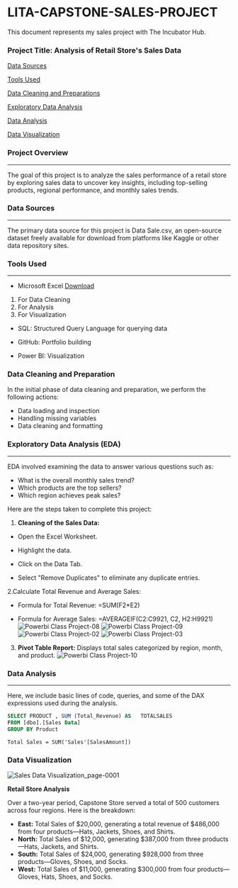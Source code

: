 # LITA-CAPSTONE-SALES-PROJECT

This document represents my sales project with The Incubator Hub.

### **Project Title: Analysis of Retail Store's Sales Data**

[Data Sources](#data-sources)

[Tools Used](#tools-used)

[Data Cleaning and Preparations](#data-cleaning-and-preparations)

[Exploratory Data Analysis](#exploratory-data-analysis)

[Data Analysis](#data-analysis)

[Data Visualization](#data-visualization)

### **Project Overview**
---
The goal of this project is to analyze the sales performance of a retail store by exploring sales data to uncover key insights, including top-selling products, regional performance, and monthly sales trends.

### **Data Sources**
---
The primary data source for this project is Data Sale.csv, an open-source dataset freely available for download from platforms like Kaggle or other data repository sites.

### **Tools Used**
---
- Microsoft Excel  [Download](https://www.microsoft.com)
1.  For Data Cleaning
2.  For Analysis
3.  For Visualization

* SQL: Structured Query Language for querying data

* GitHub: Portfolio building

* Power BI: Visualization

 ### **Data Cleaning and Preparation**
In the initial phase of data cleaning and preparation, we perform the following actions:
* Data loading and inspection
* Handling missing variables
* Data cleaning and formatting

### **Exploratory Data Analysis (EDA)**
 ---
EDA involved examining the data to answer various questions such as:
* What is the overall monthly sales trend?
* Which products are the top sellers?
* Which region achieves peak sales?

Here are the steps taken to complete this project:

1. **Cleaning of the Sales Data:**

* Open the Excel Worksheet.

* Highlight the data.

* Click on the Data Tab.

* Select "Remove Duplicates" to eliminate any duplicate entries.

2.Calculate Total Revenue and Average Sales:

* Formula for Total Revenue: =SUM(F2*E2)

* Formula for Average Sales: =AVERAGEIF(C2:C9921, C2, H2:H9921)
![Powerbi Class Project-08](https://github.com/user-attachments/assets/48a78f42-318c-4671-a783-4838027f88a7)
![Powerbi Class Project-09](https://github.com/user-attachments/assets/ae718706-a82a-46b4-b3c7-f2a2172c6f41)
![Powerbi Class Project-02](https://github.com/user-attachments/assets/d20c39ec-4cf0-453a-8da6-39eca3a9eda7)
![Powerbi Class Project-03](https://github.com/user-attachments/assets/e794d00a-0fad-4302-afbd-bba9f0d32f86)

3. **Pivot Table Report:** Displays total sales categorized by region, month, and product.
![Powerbi Class Project-10](https://github.com/user-attachments/assets/f974c2dc-39d2-4380-bdda-f36d7cdbca2d)

### Data Analysis
---
Here, we include basic lines of code, queries, and some of the DAX expressions used during the analysis.

```SQL
SELECT PRODUCT , SUM (Total_Revenue) AS   TOTALSALES
FROM [dbo].[Sales Data]
GROUP BY Product
```

```DAX FUNCTION
Total Sales = SUM('Sales'[SalesAmount])
```

 ### Data Visualization
![Sales Data Visualization_page-0001](https://github.com/user-attachments/assets/b6ca8737-7772-44a9-a137-adbdfa614a30)

**Retail Store Analysis**

Over a two-year period, Capstone Store served a total of 500 customers across four regions. Here is the breakdown:
* **East:** Total Sales of $20,000, generating a total revenue of $486,000 from four products—Hats, Jackets, Shoes, and Shirts.
* **North:** Total Sales of $12,000, generating $387,000 from three products—Hats, Jackets, and Shirts.
* **South:** Total Sales of $24,000, generating $928,000 from three products—Gloves, Shoes, and Socks.
* **West:** Total Sales of $11,000, generating $300,000 from four products—Gloves, Hats, Shoes, and Socks.
  



